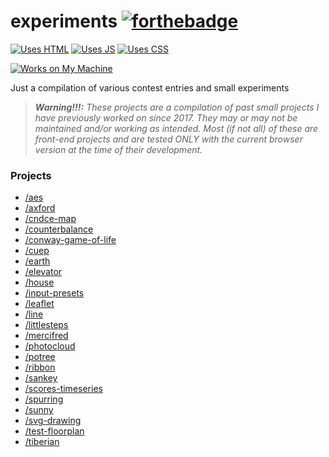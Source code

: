 # experiments [![forthebadge](https://forthebadge.com/images/badges/built-with-love.svg)](https://github.com/kayecandy/experiments)

[![Uses HTML](https://forthebadge.com/images/badges/uses-html.svg)](https://github.com/kayecandy/experiments) [![Uses JS](https://forthebadge.com/images/badges/uses-js.svg)](https://github.com/kayecandy/experiments) [![Uses CSS](https://forthebadge.com/images/badges/uses-css.svg)](https://github.com/kayecandy/experiments)

[![Works on My Machine](https://forthebadge.com/images/badges/works-on-my-machine.svg)](https://github.com/kayecandy/experiments)

Just a compilation of various contest entries and small experiments

> _**Warning!!!:** These projects are a compilation of past small projects I have previously worked on since 2017. They may or may not be maintained and/or working as intended. Most (if not all) of these are front-end projects and are tested ONLY with the current browser version at the time of their development._

### Projects

- [/aes](https://kayecandy.github.io/experiments/aes)
- [/axford](https://kayecandy.github.io/experiments/axford)
- [/cndce-map](https://kayecandy.github.io/experiments/cndce-map)
- [/counterbalance](https://kayecandy.github.io/experiments/counterbalance)
- [/conway-game-of-life](https://kayecandy.github.io/experiments/conway-game-of-life)
- [/cuep](https://kayecandy.github.io/experiments/cuep)
- [/earth](https://kayecandy.github.io/experiments/earth)
- [/elevator](https://kayecandy.github.io/experiments/elevator)
- [/house](https://kayecandy.github.io/experiments/house)
- [/input-presets](https://kayecandy.github.io/experiments/input-presets)
- [/leaflet](https://kayecandy.github.io/experiments/leaflet)
- [/line](https://kayecandy.github.io/experiments/line)
- [/littlesteps](https://kayecandy.github.io/experiments/littlesteps)
- [/mercifred](https://kayecandy.github.io/experiments/mercifred)
- [/photocloud](https://kayecandy.github.io/experiments/photocloud)
- [/potree](https://kayecandy.github.io/experiments/potree)
- [/ribbon](https://kayecandy.github.io/experiments/ribbon)
- [/sankey](https://kayecandy.github.io/experiments/sankey)
- [/scores-timeseries](https://kayecandy.github.io/experiments/scores-timeseries)
- [/spurring](https://kayecandy.github.io/experiments/spurring)
- [/sunny](https://kayecandy.github.io/experiments/sunny)
- [/svg-drawing](https://kayecandy.github.io/experiments/svg-drawing)
- [/test-floorplan](https://kayecandy.github.io/experiments/test_floorplan)
- [/tiberian](https://kayecandy.github.io/experiments/tiberian)
